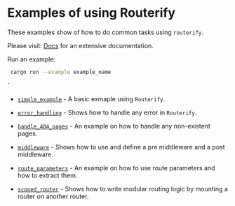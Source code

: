 # Examples of using Routerify

These examples show of how to do common tasks using `routerify`.

Please visit: [Docs](https://docs.rs/routerify) for an extensive documentation.

Run an example:

```sh
 cargo run --example example_name
```
`
* [`simple_example`](simple_example.rs) - A basic exmaple using `Routerify`.

* [`error_handling`](error_handling.rs) - Shows how to handle any error in `Routerify`.

* [`handle_404_pages`](handle_404_pages.rs) - An example on how to handle any non-existent pages.

* [`middleware`](middleware.rs) - Shows how to use and define a pre middleware and a post middleware.

* [`route_parameters`](route_parameters.rs) - An example on how to use route parameters and how to extract them.

* [`scoped_router`](scoped_router.rs) - Shows how to write modular routing logic by mounting a router on another router.


